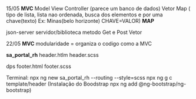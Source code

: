 15/05
**MVC** 
Model View Controller (parece um banco de dados)
Vetor 
Map ( tipo de lista, lista nao ordenada, busca dos elementos e por uma chave(texto) Ex: Minas(belo horizonte) CHAVE=VALOR)
**MAP** 

json-server  servidor/biblioteca 
metodo Get e Post
Vetor

22/05
**MVC**
modularidade = organiza o codigo como a MVC

**sa_portal_rh**
header.htlm
header.scss

dps
footer.html
footer.scss

Terminal:
  npx ng new sa_portal_rh --routing --style=scss
 npx ng g c template/header
    (Instalação do Boodstrap npx ng add @ng-bootstrap/ng-bootstrap)

